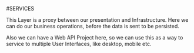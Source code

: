 ﻿#SERVICES

This Layer is a proxy between our presentation and Infrastructure.
Here we can do our business operations, before the data is sent to be persisted.

Also we can have a Web API Project here, so we can use this as a way to service to multiple User Interfaces, like desktop, mobile etc.